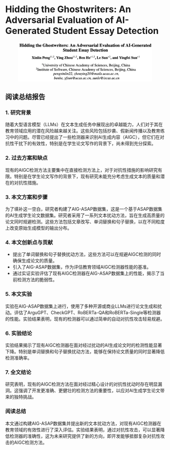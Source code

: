 # Hidding the Ghostwriters: An Adversarial Evaluation of AI-Generated Student Essay Detection

<figure><img src="../.gitbook/assets/image (2) (1) (1) (1) (1) (1) (1) (1) (1) (1) (1) (1) (1) (1) (1) (1) (1) (1) (1) (1) (1) (1) (1) (1) (1) (1) (1) (1) (1) (1) (1) (1) (1) (1) (1) (1) (1) (1) (1) (1) (1) (1) (1) (1) (1) (1) (1) (1) (1) (1) (1) (1) (1) (1) (1) (1) (1) (1) (1).png" alt=""><figcaption></figcaption></figure>

## 阅读总结报告

### 1. 研究背景

随着大型语言模型（LLMs）在文本生成任务中展现出的卓越能力，人们对于其在教育领域应用的潜在风险越来越关注。这些风险包括抄袭、假新闻传播以及教育练习中的问题。尽管已经提出了一些检测器来识别AI生成内容（AIGC），但它们在对抗性干扰下的有效性，特别是在学生论文写作的背景下，尚未得到充分探索。

### 2. 过去方案和缺点

现有的AIGC检测方法主要集中在直接检测方法上，对于对抗性措施的影响研究有限。特别是在学生论文写作的背景下，现有研究未能充分考虑生成文本的质量和潜在的对抗性措施。

### 3. 本文方案和步骤

为了填补这一空白，研究者构建了AIG-ASAP数据集，这是一个基于ASAP数据集的AI生成学生论文数据集。研究者采用了一系列文本扰动方法，旨在生成高质量的论文同时规避检测。这些方法包括文章改写、单词替换和句子替换，以在不同粒度上改变原始生成模型的输出分布。

### 4. 本文创新点与贡献

* 提出了单词替换和句子替换扰动方法，这些方法可以在规避AIGC检测的同时确保生成论文的质量。
* 引入了AIG-ASAP数据集，作为评估教育领域AIGC检测器性能的基准。
* 通过实证实验评估了现有AIGC检测器在AIG-ASAP数据集上的性能，揭示了当前检测方法的脆弱性。

### 5. 本文实验

实验在AIG-ASAP数据集上进行，使用了多种开源或商业LLMs进行论文生成和扰动。评估了ArguGPT、CheckGPT、RoBERTa-QA和RoBERTa-Single等检测器的性能。实验结果表明，现有的检测器可以通过简单的自动对抗性攻击轻易规避。

### 6. 实验结论

实验结果揭示了现有AIGC检测器在面对经过扰动的AI生成论文时的检测性能显著下降。特别是单词替换和句子替换扰动方法，能够在保持论文质量的同时显著降低检测准确率。

### 7. 全文结论

研究表明，现有的AIGC检测方法在面对经过精心设计的对抗性扰动时存在明显漏洞。这强调了开发更准确、更健壮的检测方法的重要性，以应对AI生成学生论文带来的独特挑战。

### 阅读总结

本文通过构建AIG-ASAP数据集并提出新的文本扰动方法，对现有AIGC检测器在教育领域的有效性进行了深入评估。实验结果表明，通过对抗性攻击，可以显著降低检测器的准确性，这为未来研究提供了新的方向，即开发能够抵御复杂对抗性攻击的AIGC检测方法。
